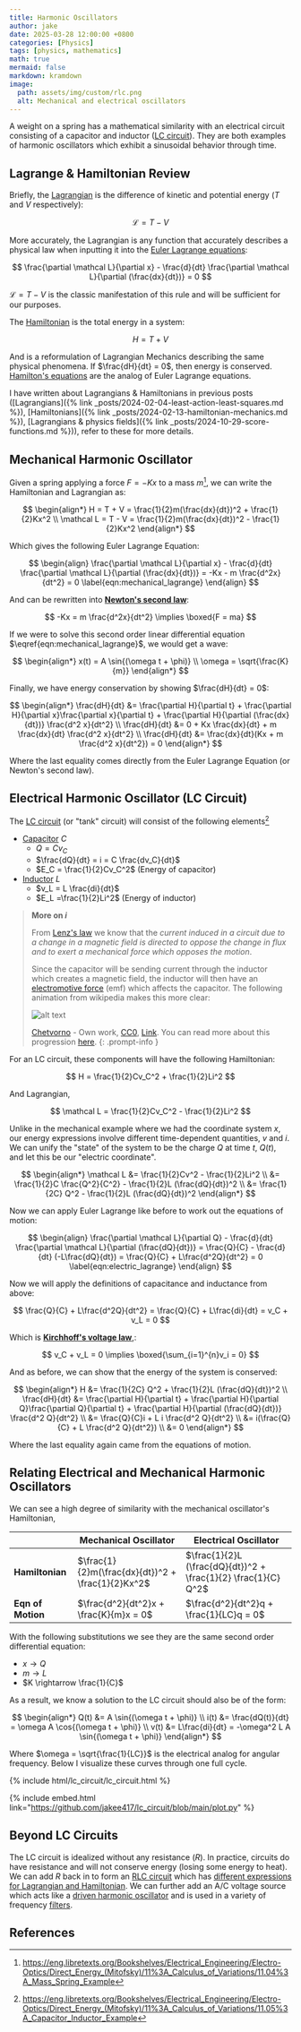 ```yaml
---
title: Harmonic Oscillators
author: jake
date: 2025-03-28 12:00:00 +0800
categories: [Physics]
tags: [physics, mathematics]
math: true
mermaid: false
markdown: kramdown
image:
  path: assets/img/custom/rlc.png
  alt: Mechanical and electrical oscillators
---
```


A weight on a spring has a mathematical similarity with an electrical circuit consisting of a capacitor and inductor ([LC circuit](https://en.wikipedia.org/wiki/LC_circuit#)). They are both examples of harmonic oscillators which exhibit a sinusoidal behavior through time.

## Lagrange & Hamiltonian Review
Briefly, the [Lagrangian](https://en.wikipedia.org/wiki/Lagrangian_mechanics) is the difference of kinetic and potential energy ($T$ and $V$ respectively):

$$
\mathcal L = T - V
$$

More accurately, the Lagrangian is any function that accurately describes a physical law when inputting it into the [Euler Lagrange equations](https://en.wikipedia.org/wiki/Euler%E2%80%93Lagrange_equation):

$$
\frac{\partial \mathcal L}{\partial x} - \frac{d}{dt} \frac{\partial \mathcal L}{\partial (\frac{dx}{dt})} = 0
$$

$\mathcal L = T - V$ is the classic manifestation of this rule and will be sufficient for our purposes.

The [Hamiltonian](https://en.wikipedia.org/wiki/Hamiltonian_mechanics) is the total energy in a system:

$$
H = T + V
$$

And is a reformulation of Lagrangian Mechanics describing the same physical phenomena. If $\frac{dH}{dt} = 0$, then energy is conserved. [Hamilton's equations](https://en.wikipedia.org/wiki/Hamiltonian_mechanics#From_Euler%E2%80%93Lagrange_equation_to_Hamilton's_equations) are the analog of Euler Lagrange equations.

I have written about Lagrangians & Hamiltonians in previous posts ([Lagrangians]({% link _posts/2024-02-04-least-action-least-squares.md %}), [Hamiltonians]({% link _posts/2024-02-13-hamiltonian-mechanics.md %}), [Lagrangians & physics fields]({% link _posts/2024-10-29-score-functions.md %})), refer to these for more details.

## Mechanical Harmonic Oscillator
Given a spring applying a force $F = -Kx$ to a mass $m$[^tag], we can write the Hamiltonian and Lagrangian as:

$$
\begin{align*}
H = T + V = \frac{1}{2}m(\frac{dx}{dt})^2 + \frac{1}{2}Kx^2 \\
\mathcal L = T - V = \frac{1}{2}m(\frac{dx}{dt})^2 - \frac{1}{2}Kx^2
\end{align*}
$$

Which gives the following Euler Lagrange Equation:

$$
\begin{align}
  \frac{\partial \mathcal L}{\partial x} - \frac{d}{dt} \frac{\partial \mathcal L}{\partial (\frac{dx}{dt})} = -Kx - m \frac{d^2x}{dt^2} = 0
\label{eqn:mechanical_lagrange}
\end{align}
$$

And can be rewritten into **[Newton's second law](https://en.wikipedia.org/wiki/Newton%27s_laws_of_motion#Second_law)**:

$$
-Kx = m \frac{d^2x}{dt^2} \implies \boxed{F = ma}
$$

If we were to solve this second order linear differential equation $\eqref{eqn:mechanical_lagrange}$, we would get a wave:

$$
\begin{align*}
x(t) = A \sin{(\omega t + \phi)} \\ 
\omega = \sqrt{\frac{K}{m}}
\end{align*}
$$

Finally, we have energy conservation by showing $\frac{dH}{dt} = 0$:

$$
\begin{align*}
\frac{dH}{dt} &= \frac{\partial H}{\partial t} + \frac{\partial H}{\partial x}\frac{\partial x}{\partial t} + \frac{\partial H}{\partial (\frac{dx}{dt})} \frac{d^2 x}{dt^2} \\
\frac{dH}{dt} &= 0 + Kx \frac{dx}{dt} + m \frac{dx}{dt} \frac{d^2 x}{dt^2} \\
\frac{dH}{dt} &= \frac{dx}{dt}(Kx  + m \frac{d^2 x}{dt^2}) = 0
\end{align*}
$$

Where the last equality comes directly from the Euler Lagrange Equation (or Newton's second law).

## Electrical Harmonic Oscillator (LC Circuit)
The [LC circuit](https://en.wikipedia.org/wiki/LC_circuit#) (or "tank" circuit) will consist of the following elements[^tag2]
- [Capacitor](https://en.wikipedia.org/wiki/Capacitor) $C$
  - $Q = Cv_C$
  - $\frac{dQ}{dt} = i = C \frac{dv_C}{dt}$
  - $E_C = \frac{1}{2}Cv_C^2$ (Energy of capacitor)
- [Inductor](https://en.wikipedia.org/wiki/Inductor) $L$
  - $v_L = L \frac{di}{dt}$
  - $E_L =\frac{1}{2}Li^2$ (Energy of inductor)

> **More on $i$**
> 
> From [Lenz's law](https://en.wikipedia.org/wiki/Lenz%27s_law) we know that the *current induced in a circuit due to a change in a magnetic field is directed to oppose the change in flux and to exert a mechanical force which opposes the motion*. 
> 
> Since the capacitor will be sending current through the inductor which creates a magnetic field, the inductor will then have an [electromotive force](https://en.wikipedia.org/wiki/Electromotive_force) (emf) which affects the capacitor. The following animation from wikipedia makes this more clear:
> 
> ![alt text](assets/img/custom/Tuned_circuit_animation_3_300ms.gif)
> 
> <a href="//commons.wikimedia.org/w/index.php?title=User:Chetvorno&amp;action=edit&amp;redlink=1" class="new" title="User:Chetvorno (page does not exist)">Chetvorno</a> - <span class="int-own-work" lang="en">Own work</span>, <a href="http://creativecommons.org/publicdomain/zero/1.0/deed.en" title="Creative Commons Zero, Public Domain Dedication">CC0</a>, <a href="https://commons.wikimedia.org/w/index.php?curid=26859039">Link</a>. You can read more about this progression [here](https://en.wikipedia.org/wiki/LC_circuit#Operation).
{: .prompt-info }

For an LC circuit, these components will have the following Hamiltonian:

$$
H = \frac{1}{2}Cv_C^2 + \frac{1}{2}Li^2
$$

And Lagrangian,

$$
\mathcal L = \frac{1}{2}Cv_C^2 - \frac{1}{2}Li^2
$$

Unlike in the mechanical example where we had the coordinate system $x$, our energy expressions involve different time-dependent quantities, $v$ and $i$. We can unify the "state" of the system to be the charge $Q$ at time $t$, $Q(t)$, and let this be our "electric coordinate".

$$
\begin{align*}
\mathcal L &= \frac{1}{2}Cv^2 - \frac{1}{2}Li^2 \\
&= \frac{1}{2}C \frac{Q^2}{C^2} - \frac{1}{2}L (\frac{dQ}{dt})^2 \\
&= \frac{1}{2C} Q^2 - \frac{1}{2}L (\frac{dQ}{dt})^2
\end{align*}
$$

Now we can apply Euler Lagrange like before to work out the equations of motion:

$$
\begin{align}
\frac{\partial \mathcal L}{\partial Q} - \frac{d}{dt} \frac{\partial \mathcal L}{\partial (\frac{dQ}{dt})} = \frac{Q}{C} - \frac{d}{dt} (-L\frac{dQ}{dt}) = \frac{Q}{C} + L\frac{d^2Q}{dt^2} = 0
\label{eqn:electric_lagrange}
\end{align}
$$

Now we will apply the definitions of capacitance and inductance from above:

$$
\frac{Q}{C} + L\frac{d^2Q}{dt^2} = \frac{Q}{C} + L\frac{di}{dt} = v_C + v_L = 0
$$

Which is [**Kirchhoff's voltage law**](https://en.wikipedia.org/wiki/Kirchhoff%27s_circuit_laws#Kirchhoff's_voltage_law),\:

$$
v_C + v_L = 0 \implies \boxed{\sum_{i=1}^{n}v_i = 0}
$$

And as before, we can show that the energy of the system is conserved:

$$
\begin{align*}
  H &= \frac{1}{2C} Q^2 + \frac{1}{2}L (\frac{dQ}{dt})^2 \\
\frac{dH}{dt} &= \frac{\partial H}{\partial t} + \frac{\partial H}{\partial Q}\frac{\partial Q}{\partial t} + \frac{\partial H}{\partial (\frac{dQ}{dt})} \frac{d^2 Q}{dt^2} \\
&= \frac{Q}{C}i + L i \frac{d^2 Q}{dt^2} \\
&= i(\frac{Q}{C} + L \frac{d^2 Q}{dt^2}) \\
&= 0
\end{align*}
$$

Where the last equality again came from the equations of motion.

## Relating Electrical and Mechanical Harmonic Oscillators

We can see a high degree of similarity with the mechanical oscillator's Hamiltonian,

|  | Mechanical Oscillator | Electrical Oscillator |
| - | - | - |
| **Hamiltonian** | $\frac{1}{2}m(\frac{dx}{dt})^2 + \frac{1}{2}Kx^2$ | $\frac{1}{2}L (\frac{dQ}{dt})^2 + \frac{1}{2} \frac{1}{C} Q^2$ |
|**Eqn of Motion** | $\frac{d^2}{dt^2}x + \frac{K}{m}x = 0$ | $\frac{d^2}{dt^2}q + \frac{1}{LC}q = 0$ |

With the following substitutions we see they are the same second order differential equation:
- $x \rightarrow Q$
- $m \rightarrow L$
- $K \rightarrow \frac{1}{C}$

As a result, we know a solution to the LC circuit should also be of the form:

$$
\begin{align*}
Q(t) &= A \sin{(\omega t + \phi)} \\ 
i(t) &= \frac{dQ(t)}{dt} = \omega A \cos{(\omega t + \phi)} \\
v(t) &= L\frac{di}{dt} = -\omega^2 L A \sin{(\omega t + \phi)}
\end{align*}
$$

Where $\omega = \sqrt{\frac{1}{LC}}$ is the electrical analog for angular frequency. Below I visualize these curves through one full cycle.

{% include html/lc_circuit/lc_circuit.html %}

{% include embed.html link="https://github.com/jakee417/lc_circuit/blob/main/plot.py" %}

## Beyond LC Circuits
The LC circuit is idealized without any resistance ($R$). In practice, circuits do have resistance and will not conserve energy (losing some energy to heat). We can add $R$ back in to form an [RLC circuit](https://en.wikipedia.org/wiki/RLC_circuit) which has [different expressions for Lagrangian and Hamiltonian](https://www.researchgate.net/publication/347363053_The_Lagrangian_and_Hamiltonian_for_RLC_Circuit_Simple_Case). We can further add an A/C voltage source which acts like a [driven harmonic oscillator](https://en.wikipedia.org/wiki/Harmonic_oscillator#Driven_harmonic_oscillators) and is used in a variety of frequency [filters](https://en.wikipedia.org/wiki/RLC_circuit#Filters).


## References
[^tag]: <https://eng.libretexts.org/Bookshelves/Electrical_Engineering/Electro-Optics/Direct_Energy_(Mitofsky)/11%3A_Calculus_of_Variations/11.04%3A_Mass_Spring_Example>

[^tag2]: <https://eng.libretexts.org/Bookshelves/Electrical_Engineering/Electro-Optics/Direct_Energy_(Mitofsky)/11%3A_Calculus_of_Variations/11.05%3A_Capacitor_Inductor_Example>
